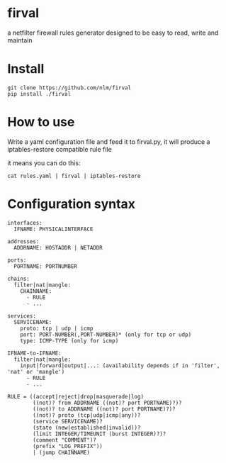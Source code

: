 firval
======

a netfilter firewall rules generator designed to be easy to read, write and maintain

Install
=======

    git clone https://github.com/nlm/firval
    pip install ./firval

How to use
==========

Write a yaml configuration file and feed it to firval.py,
it will produce a iptables-restore compatible rule file

it means you can do this:

    cat rules.yaml | firval | iptables-restore

Configuration syntax
====================

    interfaces:
      IFNAME: PHYSICALINTERFACE

    addresses:
      ADDRNAME: HOSTADDR | NETADDR

    ports:
      PORTNAME: PORTNUMBER

    chains:
      filter|nat|mangle:
        CHAINNAME:
          - RULE
          - ...

    services:
      SERVICENAME:
        proto: tcp | udp | icmp
        port: PORT-NUMBER(,PORT-NUMBER)* (only for tcp or udp)
        type: ICMP-TYPE (only for icmp)

    IFNAME-to-IFNAME:
      filter|nat|mangle:
        input|forward|output|...: (availability depends if in 'filter', 'nat' or 'mangle')
          - RULE
          - ...

    RULE = ((accept|reject|drop|masquerade|log)
            ((not)? from ADDRNAME ((not)? port PORTNAME)?)?
            ((not)? to ADDRNAME ((not)? port PORTNAME)?)?
            ((not)? proto (tcp|udp|icmp|any))?
            (service SERVICENAME)?
            (state (new|established|invalid))?
            (limit INTEGER/TIMEUNIT (burst INTEGER)?)?
            (comment "COMMENT")?
            (prefix "LOG_PREFIX"))
            | (jump CHAINNAME)
